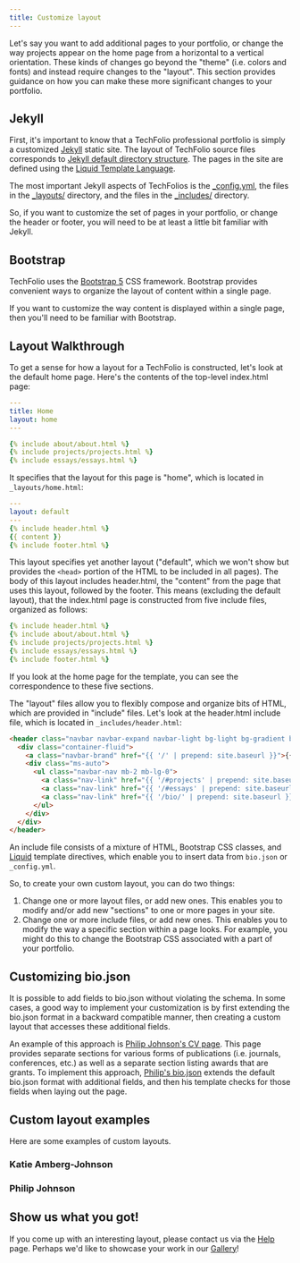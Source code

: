 ```yaml
---
title: Customize layout
---
```


Let's say you want to add additional pages to your portfolio, or change the way projects appear on the home page from a horizontal to a vertical orientation.  These kinds of changes go beyond the "theme" (i.e. colors and fonts) and instead require changes to the "layout".  This section provides guidance on how you can make these more significant changes to your portfolio.

## Jekyll

First, it's important to know that a TechFolio professional portfolio is simply a customized [Jekyll](https://jekyllrb.com/) static site.  The layout of TechFolio source files corresponds to [Jekyll default directory structure](https://jekyllrb.com/docs/structure/). The pages in the site are defined using the [Liquid Template Language](https://jekyllrb.com/docs/liquid/).

The most important Jekyll aspects of TechFolios is the [_config.yml](https://github.com/techfolios/template/blob/main/_config.yml), the files in the [_layouts/](https://github.com/techfolios/template/tree/main/_layouts) directory, and the files in the [_includes/](https://github.com/techfolios/template/tree/main/_includes) directory.

So, if you want to customize the set of pages in your portfolio, or change the header or footer, you will need to be at least a little bit familiar with Jekyll. 

## Bootstrap

TechFolio uses the [Bootstrap 5](https://getbootstrap.com/) CSS framework. Bootstrap provides convenient ways to organize the layout of content within a single page.

If you want to customize the way content is displayed within a single page, then you'll need to be familiar with Bootstrap.

## Layout Walkthrough

To get a sense for how a layout for a TechFolio is constructed, let's look at the default home page. Here's the contents of the top-level index.html page:

```yaml
---
title: Home
layout: home
---

{% include about/about.html %}
{% include projects/projects.html %}
{% include essays/essays.html %}
```

It specifies that the layout for this page is "home", which is located in `_layouts/home.html`:

```yaml
---
layout: default
---
{% include header.html %}
{{ content }}
{% include footer.html %}
```

This layout specifies yet another layout ("default", which we won't show but provides the `<head>` portion of the HTML to be included in all pages). The body of this layout includes header.html, the "content" from the page that uses this layout, followed by the footer.  This means (excluding the default layout), that the index.html page is constructed from five include files, organized as follows:

```yaml
{% include header.html %}
{% include about/about.html %}
{% include projects/projects.html %}
{% include essays/essays.html %}
{% include footer.html %}
```

If you look at the home page for the template, you can see the correspondence to these five sections.

The "layout" files allow you to flexibly compose and organize bits of HTML, which are provided in "include" files. Let's look at the header.html include file, which is located in `_includes/header.html`:

```html
<header class="navbar navbar-expand navbar-light bg-light bg-gradient border-bottom">
  <div class="container-fluid">
    <a class="navbar-brand" href="{{ '/' | prepend: site.baseurl }}">{{ site.data.bio.basics.name }}</a>
    <div class="ms-auto">
      <ul class="navbar-nav mb-2 mb-lg-0">
        <a class="nav-link" href="{{ '/#projects' | prepend: site.baseurl }}">Projects</a>
        <a class="nav-link" href="{{ '/#essays' | prepend: site.baseurl }}">Essays</a>
        <a class="nav-link" href="{{ '/bio/' | prepend: site.baseurl }}">{{ site.bio-page-title }}</a>
      </ul>
    </div>
  </div>
</header>
```

An include file consists of a mixture of HTML, Bootstrap CSS classes, and [Liquid](https://jekyllrb.com/docs/liquid/) template directives, which enable you to insert data from `bio.json` or `_config.yml`.

So, to create your own custom layout, you can do two things:

  1. Change one or more layout files, or add new ones. This enables you to modify and/or add new "sections" to one or more pages in your site.
  2. Change one or more include files, or add new ones. This enables you to modify the way a specific section within a page looks. For example, you might do this to change the Bootstrap CSS associated with a part of your portfolio.

## Customizing bio.json

It is possible to add fields to bio.json without violating the schema.  In some cases, a good way to implement your customization is by first extending the bio.json format in a backward compatible manner, then creating a custom layout that accesses these additional fields.

An example of this approach is [Philip Johnson's CV page](https://philipmjohnson.github.io/bio/).  This page provides separate sections for various forms of publications (i.e. journals, conferences, etc.) as well as a separate section listing awards that are grants.  To implement this approach, [Philip's bio.json](https://github.com/philipmjohnson/philipmjohnson.github.io/blob/master/_data/bio.json) extends the default bio.json format with additional fields, and then his template checks for those fields when laying out the page.

## Custom layout examples

Here are some examples of custom layouts.

### Katie Amberg-Johnson

### Philip Johnson

## Show us what you got!

If you come up with an interesting layout, please contact us via the [Help](../help) page. Perhaps we'd like to showcase your work in our [Gallery](../gallery.md)!
